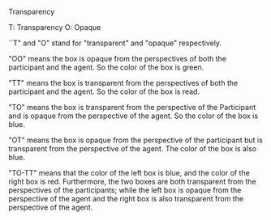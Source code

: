 Transparency

T: Transparency
O: Opaque

``T" and "O" stand for "transparent" and "opaque" respectively. 

"OO" means the box is opaque from the perspectives of both the participant and the agent. So the color of the box is green.

"TT" means the box is transparent from the perspectives of both the participant and the agent. So the color of the box is read.

"TO" means the box is transparent from the perspective of the Participant and is opaque from the perspective of the agent. So the color of the box is blue. 

"OT" means the box is opaque from the perspective of the participant but is transparent from the perspective of the agent. The color of the box is also blue.


"TO-TT" means that the color of the left box is blue, and the color of the right box is red. Furthermore, the two boxes are both transparent from the perspectives of the participants; while the left box is opaque from the perspective of the agent and the right box is also transparent from the perspective of the agent.

